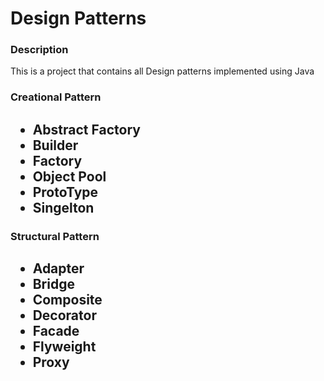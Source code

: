 <h1> Design Patterns </h1>


<h3> Description  </h3>

<p>
 This is a project that contains all Design patterns implemented using Java
</p>

<h3> Creational Pattern </h3>

<h2>
    <ul>
      <li>Abstract Factory</li>
      <li>Builder</li>
      <li>Factory</li>
      <li>Object Pool</li>
      <li>ProtoType</li>
      <li>Singelton</li>
    </ul>
</h2>

<h3> Structural Pattern </h3>

<h2>
    <ul>
      <li>Adapter</li>
      <li>Bridge</li>
      <li>Composite</li>
      <li>Decorator</li>
      <li>Facade</li>
      <li>Flyweight</li>
      <li>Proxy</li>
    </ul>
</h2>



















